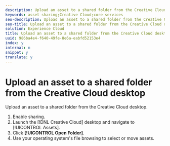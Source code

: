 ```yaml
---
description: Upload an asset to a shared folder from the Creative Cloud desktop.
keywords: asset sharing;Creative Cloud;core services
seo-description: Upload an asset to a shared folder from the Creative Cloud desktop.
seo-title: Upload an asset to a shared folder from the Creative Cloud desktop
solution: Experience Cloud
title: Upload an asset to a shared folder from the Creative Cloud desktop
uuid: 986ba4e4-f640-49fe-8e6a-eabfd52153e4
index: y
internal: n
snippet: y
translate: y
---
```


# Upload an asset to a shared folder from the Creative Cloud desktop

Upload an asset to a shared folder from the Creative Cloud desktop.


1. Enable sharing.
1. Launch the [!DNL  Creative Cloud] desktop and navigate to [!UICONTROL  Assets].
1. Click **[!UICONTROL  Open Folder]**.
1. Use your operating system's file browsing to select or move assets.
